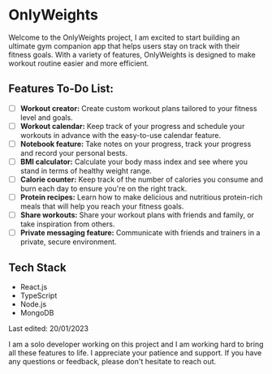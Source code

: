# OnlyWeights

Welcome to the OnlyWeights project, I am excited to start building an ultimate gym companion app that helps users stay on track with their fitness goals. With a variety of features, OnlyWeights is designed to make workout routine easier and more efficient.

## Features To-Do List:
- [ ] **Workout creator:** Create custom workout plans tailored to your fitness level and goals.
- [ ] **Workout calendar:** Keep track of your progress and schedule your workouts in advance with the easy-to-use calendar feature.
- [ ] **Notebook feature:** Take notes on your progress, track your progress and record your personal bests.
- [ ] **BMI calculator:** Calculate your body mass index and see where you stand in terms of healthy weight range.
- [ ] **Calorie counter:** Keep track of the number of calories you consume and burn each day to ensure you're on the right track.
- [ ] **Protein recipes:** Learn how to make delicious and nutritious protein-rich meals that will help you reach your fitness goals.
- [ ] **Share workouts:** Share your workout plans with friends and family, or take inspiration from others.
- [ ] **Private messaging feature:** Communicate with friends and trainers in a private, secure environment.

## Tech Stack
- React.js
- TypeScript
- Node.js
- MongoDB

Last edited: 20/01/2023

I am a solo developer working on this project and I am working hard to bring all these features to life. I appreciate your patience and support. If you have any questions or feedback, please don't hesitate to reach out.
